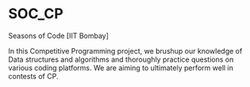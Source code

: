 # SOC_CP
Seasons of Code [IIT Bombay]

In this Competitive Programming project, we brushup our knowledge of Data structures and algorithms and thoroughly practice questions on various coding platforms.
We are aiming to ultimately perform well in contests of CP.
